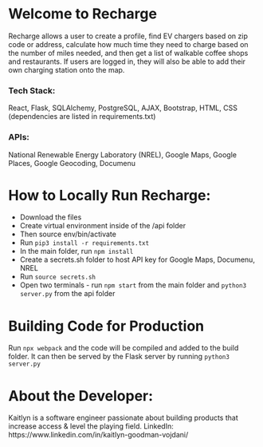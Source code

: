 <h1>Welcome to Recharge</h1>
Recharge allows a user to create a profile, find EV chargers based on zip code or address, calculate how much time they need to charge based on the number of miles needed, and then get a list of walkable coffee shops and restaurants. If users are logged in, they will also be able to add their own charging station onto the map.

<h3>Tech Stack:</h3>
React, Flask, SQLAlchemy, PostgreSQL, AJAX, Bootstrap, HTML, CSS
(dependencies are listed in requirements.txt)

<h3>APIs:</h3>
National Renewable Energy Laboratory (NREL), Google Maps, Google Places, Google Geocoding, Documenu

<h1>How to Locally Run Recharge:</h1>
<ul>
<li>Download the files</li>
<li>Create virtual environment inside of the /api folder</li>
<li>Then source env/bin/activate</li>
<li>Run <code>pip3 install -r requirements.txt</code></li>
<li>In the main folder, run <code>npm install</code></li>
<li>Create a secrets.sh folder to host API key for Google Maps, Documenu, NREL</li>
<li>Run <code>source secrets.sh</code></li>
<li>Open two terminals - run <code>npm start</code> from the main folder and <code>python3 server.py</code> from the api folder</li>
</ul>

<h1>Building Code for Production</h1>
Run <code>npx webpack</code> and the code will be compiled and added to the build folder. It can then be served by the Flask server by running <code>python3 server.py</code>

<h1>About the Developer:</h1>
Kaitlyn is a software engineer passionate about building products that increase access & level the playing field. 
LinkedIn: https://www.linkedin.com/in/kaitlyn-goodman-vojdani/ 
